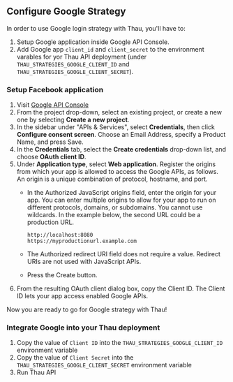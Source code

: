 ## Configure Google Strategy

In order to use Google login strategy with Thau, you'll have to:

1. Setup Google application inside Google API Console.
2. Add Google app `client_id` and `client_secret` to the environment varables for yor Thau API deployment (under `THAU_STRATEGIES_GOOGLE_CLIENT_ID` and `THAU_STRATEGIES_GOOGLE_CLIENT_SECRET`).

### Setup Facebook application

1. Visit [Google API Console](https://console.developers.google.com/)
2. From the project drop-down, select an existing project, or create a new one by selecting **Create a new project**.
3. In the sidebar under "APIs & Services", select **Credentials**, then click **Configure consent screen**. Choose an Email Address, specify a Product Name, and press Save.
4. In the **Credentials** tab, select the **Create credentials** drop-down list, and choose **OAuth client ID**.
5. Under **Application type**, select **Web application**.
Register the origins from which your app is allowed to access the Google APIs, as follows. An origin is a unique combination of protocol, hostname, and port.
    * In the Authorized JavaScript origins field, enter the origin for your app. You can enter multiple origins to allow for your app to run on different protocols, domains, or subdomains. You cannot use wildcards. In the example below, the second URL could be a production URL.
        ```
        http://localhost:8080
        https://myproductionurl.example.com
        ```
    * The Authorized redirect URI field does not require a value. Redirect URIs are not used with JavaScript APIs.

    * Press the Create button.
6. From the resulting OAuth client dialog box, copy the Client ID. The Client ID lets your app access enabled Google APIs.

Now you are ready to go for Google strategy with Thau!

### Integrate Google into your Thau deployment

1. Copy the value of `Client ID` into the `THAU_STRATEGIES_GOOGLE_CLIENT_ID` environment variable
2. Copy the value of `Client Secret` into the `THAU_STRATEGIES_GOOGLE_CLIENT_SECRET` environment variable
3. Run Thau API